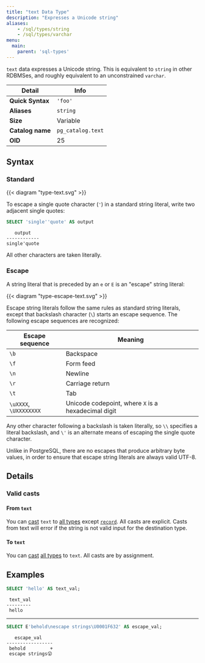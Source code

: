 ```yaml
---
title: "text Data Type"
description: "Expresses a Unicode string"
aliases:
    - /sql/types/string
    - /sql/types/varchar
menu:
  main:
    parent: 'sql-types'
---
```


`text` data expresses a Unicode string. This is equivalent to `string` in other
RDBMSes, and roughly equivalent to an unconstrained `varchar`.

Detail | Info
-------|------
**Quick Syntax** | `'foo'`
**Aliases** | `string`
**Size** | Variable
**Catalog name** | `pg_catalog.text`
**OID** | 25

## Syntax

### Standard

{{< diagram "type-text.svg" >}}

To escape a single quote character (`'`) in a standard string literal, write two
adjacent single quotes:

```sql
SELECT 'single''quote' AS output
```
```nofmt
   output
------------
single'quote
```

All other characters are taken literally.

### Escape

A string literal that is preceded by an `e` or `E` is an "escape" string
literal:

{{< diagram "type-escape-text.svg" >}}

Escape string literals follow the same rules as standard string literals, except
that backslash character (`\`) starts an escape sequence. The following escape
sequences are recognized:

Escape sequence | Meaning
----------------|--------
`\b`  | Backspace
`\f`  | Form feed
`\n`  | Newline
`\r`  | Carriage return
`\t`  | Tab
`\uXXXX`, `\UXXXXXXXX`  | Unicode codepoint, where `X` is a hexadecimal digit

Any other character following a backslash is taken literally, so `\\` specifies
a literal backslash, and `\'` is an alternate means of escaping the single quote
character.

Unlike in PostgreSQL, there are no escapes that produce arbitrary byte values,
in order to ensure that escape string literals are always valid UTF-8.

## Details

### Valid casts

#### From `text`

You can [cast](../../functions/cast) `text` to [all types](../) except [`record`](../../types/record/). All casts are explicit. Casts from text
will error if the string is not valid input for the destination type.

#### To `text`

You can [cast](../../functions/cast) [all types](../) to `text`. All casts are by assignment.

## Examples

```sql
SELECT 'hello' AS text_val;
```
```nofmt
 text_val
---------
 hello
```

<hr>

```sql
SELECT E'behold\nescape strings\U0001F632' AS escape_val;
```
```nofmt
   escape_val
-----------------
 behold         +
 escape strings😲
```
